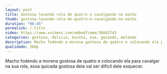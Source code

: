 ```yaml
---
layout: post
title: Gostosa levando rola de quatro e cavalgando no macho
thumb: gostosa-levando-rola-de-quatro-e-cavalgando-no-macho
duration: "06:45"
permalink: /:title
video: https://www.xvideos.com/embedframe/36842743
categories: gostosa, delicia, buceta, nua, gozando, melando
description: Macho fodendo a morena gostosa de quatro e colocando ela para cavalgar na sua rola, essa quicada gostosa dela vai ser difícil dele esquecer.
qualidade: 360p
---
```

Macho fodendo a morena gostosa de quatro e colocando ela para cavalgar na sua rola, essa quicada gostosa dela vai ser difícil dele esquecer.